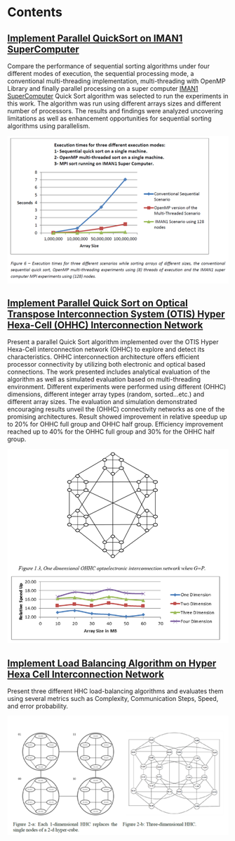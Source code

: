 # Contents

## [Implement Parallel QuickSort on IMAN1 SuperComputer](./quick_sort)
Compare the performance of sequential sorting algorithms under four different modes of execution, the sequential processing mode, a conventional multi-threading implementation, multi-threading with OpenMP Library and finally parallel processing on a super computer [IMAN1 SuperComputer](http://www.iman1.jo/iman1/)
Quick Sort algorithm was selected to run the experiments in this work. The algorithm was run using different arrays sizes and different number of processors. The results and findings were analyzed uncovering limitations as well as enhancement opportunities for sequential sorting algorithms using parallelism.

![results](./quick_sort/results/results.png)

## [Implement Parallel Quick Sort on Optical Transpose Interconnection System (OTIS) Hyper Hexa-Cell (OHHC) Interconnection Network](./otis_hhc_quicksort)
Present a parallel Quick Sort algorithm implemented over the OTIS Hyper Hexa-Cell interconnection network (OHHC) to explore and detect its characteristics. OHHC interconnection architecture offers efficient processor connectivity by utilizing both electronic and optical based connections. The work presented includes analytical evaluation of the algorithm as well as simulated evaluation based on multi-threading environment. Different experiments were performed using different (OHHC) dimensions, different integer array types (random, sorted…etc.) and different array sizes. The evaluation and simulation demonstrated encouraging results unveil the (OHHC) connectivity networks as one of the promising architectures. Result showed improvement in relative speedup up to 20% for OHHC full group and OHHC half group. Efficiency improvement reached up to 40% for the OHHC full group and 30% for the OHHC half group.

![results](./otis_hhc_quicksort/results/results.png)

## [Implement Load Balancing Algorithm on Hyper Hexa Cell Interconnection Network](./otis_hhc_load_balance)
Present three different HHC load-balancing algorithms and evaluates them using several metrics such as Complexity, Communication Steps, Speed, and error probability. 

![results](./otis_hhc_load_balance/algorithm_c/results/architecture.png)

